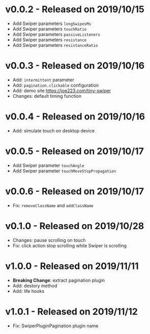# v0.0.2 - Released on 2019/10/15

- Add Swiper parameters `longSwipesMs`
- Add Swiper parameters `touchRatio`
- Add Swiper parameters `passiveListeners`
- Add Swiper parameters `resistance`
- Add Swiper parameters `resistanceRatio`

# v0.0.3 - Released on 2019/10/16

- Add: `intermittent` parameter
- Add: `pagination.clickable` configuration
- Add: demo site https://joe223.com/tiny-swiper
- Changes: default timing function

# v0.0.4 - Released on 2019/10/16

- Add: simulate touch on desktop device

# v0.0.5 - Released on 2019/10/17

- Add Swiper parameter `touchAngle`
- Add Swiper parameter `touchMoveStopPropagation`

# v0.0.6 - Released on 2019/10/17

- Fix: `removeClassName` and `addClassName`

# v0.1.0 - Released on 2019/10/28

- Changes: pause scrolling on touch
- Fix: click action stop scrolling while Swiper is scrolling

# v1.0.0 - Released on 2019/11/11

- **Breaking Change**: extract pagination plugin
- Add: destory method
- Add: life hooks

# v1.0.1 - Released on 2019/11/12

- Fix: SwiperPluginPagination plugin name
